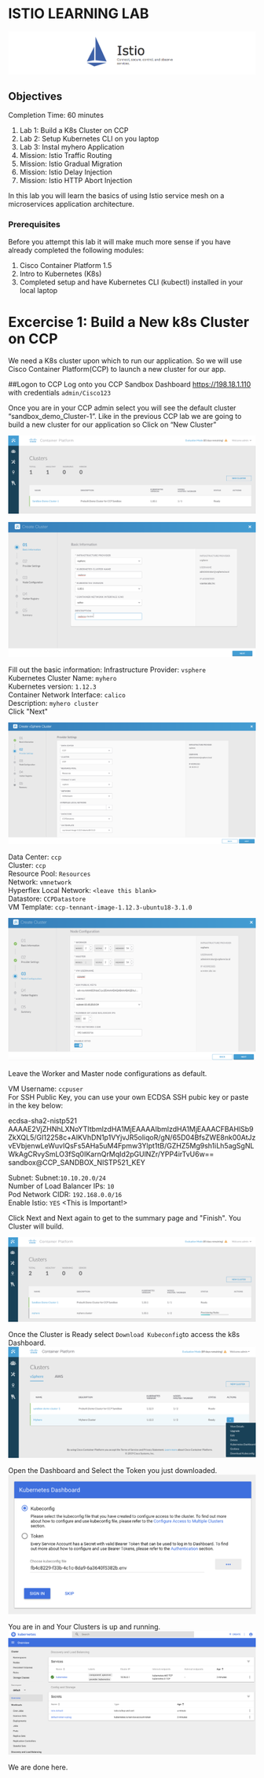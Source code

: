 # ISTIO LEARNING LAB
![alt text][logo]

[logo]: Istio_DNE_Images/istio_banner.png "Logo Title Text 2"

## Objectives
Completion Time: 60 minutes
1. Lab 1: Build a K8s Cluster on CCP
2. Lab 2: Setup Kubernetes CLI on you laptop
3. Lab 3: Instal myhero Application
3. Mission: Istio Traffic Routing
4. Mission: Istio Gradual Migration
5. Mission: Istio Delay Injection
6. Mission: Istio HTTP Abort Injection

In this lab you will learn the basics of using Istio service mesh on a microservices application architecture.


### Prerequisites
Before you attempt this lab it will make much more sense if you have already completed the following modules:
1.	Cisco Container Platform 1.5
2.	Intro to Kubernetes (K8s)
3.	Completed setup and have Kubernetes CLI (kubectl) installed in your local laptop


# Excercise 1: Build a New k8s Cluster on CCP
We need a K8s cluster upon which to run our application. So we will use Cisco Container Platform(CCP) to launch a new cluster for our app.

##Logon to CCP
Log onto you CCP Sandbox Dashboard https://198.18.1.110 with credentials `admin/Cisco123`

Once you are in your CCP admin select you will see the default cluster “sandbox_demo_Cluster-1”. Like in the previous CCP lab we are going to build a new cluster for our application so Click on “New Cluster”

![alt text][newcluster]

[newcluster]:Istio_DNE_Images/CCP_New_Cluster.png "Select New Cluster"



![alt text][CCP_Basic_Info_1]

[CCP_Basic_Info_1]:Istio_DNE_Images/CCP_Basic_Info_1.png "Complete Form"

Fill out the basic information:
Infrastructure Provider: `vsphere`<br>
Kubernetes Cluster Name: `myhero`<br>
Kubernetes version: `1.12.3`<br>
Container Network Interface: `calico`<br>
Description: `myhero cluster`<br>
Click "Next"

![alt text][CCP_Provider_Settings_2]

[CCP_Provider_Settings_2]:Istio_DNE_Images/CCP_Provider_Settings_3.png "Complete Form"

Data Center: `ccp`<br>
Cluster: `ccp`<br>
Resource Pool: `Resources`<br>
Network: `vmnetwork`<br>
Hyperflex Local Network: ``<leave this blank>``<br>
Datastore: `CCPDatastore`<br>
VM Template: `ccp-tennant-image-1.12.3-ubuntu18-3.1.0`<br>

![alt text][CCP_Node_Conf_3]

[CCP_Node_Conf_3]: Istio_DNE_Images/CCP_Node_Conf_3.png "Complete Form"

Leave the Worker and Master node configurations as default.

VM Username: `ccpuser`<br>
For SSH Public Key, you can use your own ECDSA SSH pubic key or paste in the key below:

ecdsa-sha2-nistp521 AAAAE2VjZHNhLXNoYTItbmlzdHA1MjEAAAAIbmlzdHA1MjEAAACFBAHlSb9ZkXQL5/GI12258c+AIKVhDN1p1VYjvJR5oliqoR/gN/65D04BfsZWE8nk00AtJzvEVbjenwLeWuvIQsFs5AHa5uM4Fpmw3Ylpt1tB/GZHZ5Mg9sh1iLh5agSgNLWkAgCRvySmLO3fSq0IKarnQrMqId2pGUlNZr/YPP4irTvU6w== sandbox@CCP_SANDBOX_NISTP521_KEY<br>

Subnet: Subnet:`10.10.20.0/24`<br>
Number of Load Balancer IPs: `10`<br>
Pod Network CIDR: `192.168.0.0/16`<br>
Enable Istio: `YES` <This is Important!><br>

Click Next and Next again to get to the summary page and "Finish". You Cluster will build.

![alt text][CCP_Cluster_Build]

[CCP_Cluster_Build]: Istio_DNE_Images/CCP_Cluster_build.png "building"

Once the Cluster is Ready select `Download Kubeconfig`to access the k8s Dashboard.
![alt text][k8s_download_token]

[k8s_download_token]: Istio_DNE_Images/k8s_download_token2.png "Token"

Open the Dashboard and Select the Token you just downloaded.
![alt text][k8s_token2]

[k8s_token2]: Istio_DNE_Images/k8s_token2.png "Token Input"

You are in and Your Clusters is up and running.
![alt text][k8s_initial_homepage]

[k8s_initial_homepage]: Istio_DNE_Images/k8s_initial_homepage.png "k8s Homepage"


We are done here.
